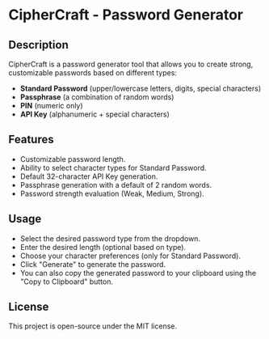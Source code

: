 # CipherCraft - Password Generator

## Description
CipherCraft is a password generator tool that allows you to create strong, customizable passwords based on different types:
- **Standard Password** (upper/lowercase letters, digits, special characters)
- **Passphrase** (a combination of random words)
- **PIN** (numeric only)
- **API Key** (alphanumeric + special characters)

## Features
- Customizable password length.
- Ability to select character types for Standard Password.
- Default 32-character API Key generation.
- Passphrase generation with a default of 2 random words.
- Password strength evaluation (Weak, Medium, Strong).

## Usage
- Select the desired password type from the dropdown.
- Enter the desired length (optional based on type).
- Choose your character preferences (only for Standard Password).
- Click "Generate" to generate the password.
- You can also copy the generated password to your clipboard using the "Copy to Clipboard" button.

## License
This project is open-source under the MIT license.